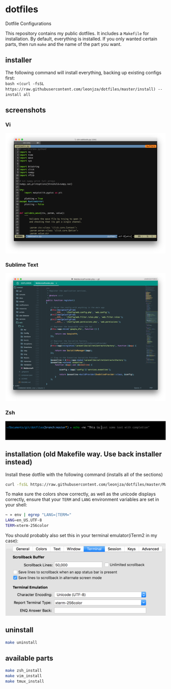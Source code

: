 # dotfiles
Dotfile Configurations

This repository contains my public dotfiles. It includes a `Makefile` for installation. By default, everything is installed. If you only wanted certain parts, then run `make` and the name of the part you want.

## installer
The following command will install everything, backing up existing configs first:  
`bash <(curl -fsSL https://raw.githubusercontent.com/leonjza/dotfiles/master/install) --install all`

## screenshots
### Vi
![vim](screenshots/vim.png "Vi")
### Sublime Text
![ZSH](screenshots/sublime.png "ZSH Shell")
### Zsh
![ZSH](screenshots/shell.png "ZSH Shell")

## installation (old Makefile way. Use back installer instead)
Install these dotfile with the following command (installs all of the sections)
```bash
curl -fsSL https://raw.githubusercontent.com/leonjza/dotfiles/master/Makefile -o Makefile && make
````

To make sure the colors show correctly, as well as the unicode displays correctly, ensure that your `TERM` and `LANG` environment variables are set in your shell:

```bash
~ » env | egrep "LANG=|TERM="
LANG=en_US.UTF-8
TERM=xterm-256color
```

You should probably also set this in your terminal emulator(iTerm2 in my case):
![ZSH](screenshots/iterm_profile.png "ZSH Shell")

## uninstall
```bash
make uninstall
```

## available parts
```bash
make zsh_install
make vim_install
make tmux_install
```
